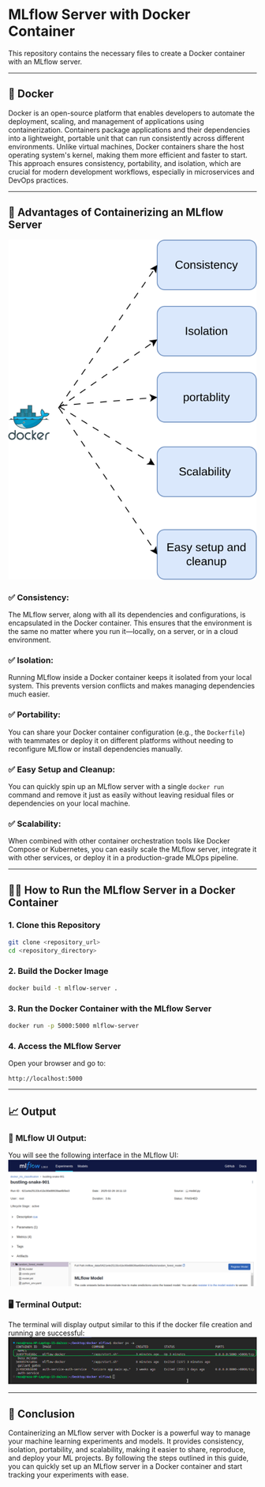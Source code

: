 # MLflow Server with Docker Container

This repository contains the necessary files to create a Docker container with an MLflow server.

---

## 🐳 Docker
Docker is an open-source platform that enables developers to automate the deployment, scaling, and management of applications using containerization. Containers package applications and their dependencies into a lightweight, portable unit that can run consistently across different environments. Unlike virtual machines, Docker containers share the host operating system's kernel, making them more efficient and faster to start. This approach ensures consistency, portability, and isolation, which are crucial for modern development workflows, especially in microservices and DevOps practices.

---

## 🚀 Advantages of Containerizing an MLflow Server

![image docker advantages](images/dockerEffective.svg)

### ✅ **Consistency:**
The MLflow server, along with all its dependencies and configurations, is encapsulated in the Docker container. This ensures that the environment is the same no matter where you run it—locally, on a server, or in a cloud environment.

### ✅ **Isolation:**
Running MLflow inside a Docker container keeps it isolated from your local system. This prevents version conflicts and makes managing dependencies much easier.

### ✅ **Portability:**
You can share your Docker container configuration (e.g., the `Dockerfile`) with teammates or deploy it on different platforms without needing to reconfigure MLflow or install dependencies manually.

### ✅ **Easy Setup and Cleanup:**
You can quickly spin up an MLflow server with a single `docker run` command and remove it just as easily without leaving residual files or dependencies on your local machine.

### ✅ **Scalability:**
When combined with other container orchestration tools like Docker Compose or Kubernetes, you can easily scale the MLflow server, integrate it with other services, or deploy it in a production-grade MLOps pipeline.

---

## 🧑‍💻 How to Run the MLflow Server in a Docker Container

### 1. Clone this Repository
```bash
git clone <repository_url>
cd <repository_directory>
```

### 2. Build the Docker Image
```bash
docker build -t mlflow-server .
```

### 3. Run the Docker Container with the MLflow Server
```bash
docker run -p 5000:5000 mlflow-server
```

### 4. Access the MLflow Server
Open your browser and go to:
```
http://localhost:5000
```

---

## 📈 Output

### 🎯 **MLflow UI Output:**
You will see the following interface in the MLflow UI:
![image docker output](images/mlflow_docker.png)

### 🖥️ **Terminal Output:**
The terminal will display output similar to this if the docker file creation and running are successful:
![image docker run output](images/dockerRunimage.png)

---

## 📝 Conclusion
Containerizing an MLflow server with Docker is a powerful way to manage your machine learning experiments and models. It provides consistency, isolation, portability, and scalability, making it easier to share, reproduce, and deploy your ML projects. By following the steps outlined in this guide, you can quickly set up an MLflow server in a Docker container and start tracking your experiments with ease.

